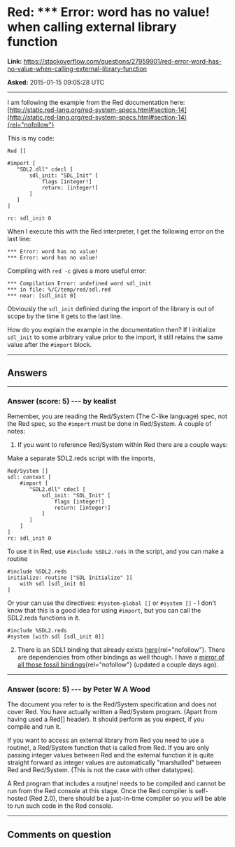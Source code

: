 # Red: \*\*\* Error: word has no value! when calling external library function

**Link:**
<https://stackoverflow.com/questions/27959901/red-error-word-has-no-value-when-calling-external-library-function>

**Asked:** 2015-01-15 09:05:28 UTC

------------------------------------------------------------------------

I am following the example from the Red documentation here:
[http://static.red-lang.org/red-system-specs.html#section-14](http://static.red-lang.org/red-system-specs.html#section-14){rel="nofollow"}

This is my code:

    Red []

    #import [
       "SDL2.dll" cdecl [
           sdl_init: "SDL_Init" [
               flags [integer!]
               return: [integer!]
           ]
       ]
    ]

    rc: sdl_init 0

When I execute this with the Red interpreter, I get the following error
on the last line:

    *** Error: word has no value!
    *** Error: word has no value!

Compiling with `red -c` gives a more useful error:

    *** Compilation Error: undefined word sdl_init
    *** in file: %/C/temp/red/sdl.red
    *** near: [sdl_init 0]

Obviously the `sdl_init` definied during the import of the library is
out of scope by the time it gets to the last line.

How do you explain the example in the documentation then? If I
initialize `sdl_init` to some arbitrary value prior to the import, it
still retains the same value after the `#import` block.

------------------------------------------------------------------------

## Answers

------------------------------------------------------------------------

### Answer (score: 5) --- by kealist

Remember, you are reading the Red/System (The C-like language) spec, not
the Red spec, so the `#import` must be done in Red/System. A couple of
notes:

1.  If you want to reference Red/System within Red there are a couple
    ways:

Make a separate SDL2.reds script with the imports,

    Red/System []
    sdl: context [
        #import [
           "SDL2.dll" cdecl [
               sdl_init: "SDL_Init" [
                   flags [integer!]
                   return: [integer!]
               ]
           ]
        ]
    ]
    rc: sdl_init 0

To use it in Red, use `#include %SDL2.reds` in the script, and you can
make a routine

    #include %SDL2.reds
    initialize: routine ["SDL Initialize" ][
        with sdl [sdl_init 0]
    ]

Or your can use the directives: `#system-global []` or `#system []` - I
don\'t know that this is a good idea for using `#import`, but you can
call the SDL2.reds functions in it.

    #include %SDL2.reds
    #system [with sdl [sdl_init 0]]

2.  There is an SDL1 binding that already exists
    [here](http://red.esperconsultancy.nl/Red-SDL/artifact/c794f67660c943c24a13fc7fe2a79051812a64f3){rel="nofollow"}.
    There are dependencies from other bindings as well though. I have a
    [mirror of all those fossil
    bindings](https://github.com/kealist/RS-fossil-mirror/tree/master/SDL){rel="nofollow"}
    (updated a couple days ago).

------------------------------------------------------------------------

### Answer (score: 5) --- by Peter W A Wood

The document you refer to is the Red/System specification and does not
cover Red. You have actually written a Red/System program. (Apart from
having used a Red\[\] header). It should perform as you expect, if you
compile and run it.

If you want to access an external library from Red you need to use a
routine!, a Red/System function that is called from Red. If you are only
passing integer values between Red and the external function it is quite
straight forward as integer values are automatically \"marshalled\"
between Red and Red/System. (This is not the case with other datatypes).

A Red program that includes a routjne! needs to be compiled and cannot
be run from the Red console at this stage. Once the Red compiler is
self-hosted (Red 2.0), there should be a just-in-time compiler so you
will be able to run such code in the Red console.

------------------------------------------------------------------------

## Comments on question
